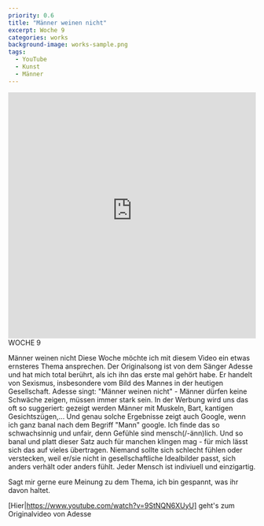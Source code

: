 ```yaml
---
priority: 0.6
title: "Männer weinen nicht"
excerpt: Woche 9
categories: works
background-image: works-sample.png
tags:
  - YouTube
  - Kunst
  - Männer
---
```

<span class="image featured"></span>
<iframe width="100%" height="500px" src="https://www.youtube-nocookie.com/embed/ShDjCc1N1fA" frameborder="0" allow="autoplay; encrypted-media" allowfullscreen></iframe>
WOCHE 9

Männer weinen nicht
Diese Woche möchte ich mit diesem Video ein etwas ernsteres Thema ansprechen.
Der Originalsong ist von dem Sänger Adesse und hat mich total berührt, als ich ihn das erste mal gehört habe. Er handelt von Sexismus, insbesondere vom Bild des Mannes in der heutigen Gesellschaft.
Adesse singt: "Männer weinen nicht" - Männer dürfen keine Schwäche zeigen, müssen immer stark sein. In der Werbung wird uns das oft so suggeriert: gezeigt werden Männer mit Muskeln, Bart, kantigen Gesichtszügen,... Und genau solche Ergebnisse zeigt auch Google, wenn ich ganz banal nach dem Begriff "Mann" google.
Ich finde das so schwachsinnig und unfair, denn Gefühle sind mensch(/-änn)lich.
Und so banal und platt dieser Satz auch für manchen klingen mag - für mich lässt sich das auf vieles übertragen. Niemand sollte sich schlecht fühlen oder verstecken, weil er/sie nicht in gesellschaftliche Idealbilder passt, sich anders verhält oder anders fühlt. Jeder Mensch ist indiviuell und einzigartig.

Sagt mir gerne eure Meinung zu dem Thema, ich bin gespannt, was ihr davon haltet.

[Hier|https://www.youtube.com/watch?v=9StNQN6XUyU] geht's zum Originalvideo von Adesse
